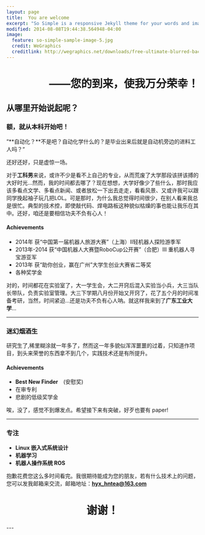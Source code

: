 ```yaml
---
layout: page
title:  You are welcome
excerpt: "So Simple is a responsive Jekyll theme for your words and images."
modified: 2014-08-08T19:44:38.564948-04:00
image:
  feature: so-simple-sample-image-5.jpg
  credit: WeGraphics
  creditlink: http://wegraphics.net/downloads/free-ultimate-blurred-background-pack/
---
```


<h1 style="text-align:right">——您的到来，使我万分荣幸！ </h1>


## 从哪里开始说起呢？

### 额，就从本科开始吧！

”**自动化？**不是吧？自动化学什么的？是毕业出来后就是自动机旁边的进料工人吗？“

还好还好，只是虚惊一场。

对于**工科男**来说，或许不少是看不上自己的专业，从而荒废了大学那段该拼该搏的大好时光...然而，我的时间都去哪了？现在想想，大学好像少了些什么，那时我应该多看点文学、多看点新闻、或者放松一下出去走走，看看风景、又或许我可以跟同学挽起袖子玩几把LOL。可是那时，为什么我总觉得时间很少，在别人看来我总是很忙。典型的技术控，即使敲代码、焊电路板这种貌似枯燥的事也能让我乐在其中。还好，咱还是要相信功夫不负有心人！

#### Achievements
- 2014年 获“中国第一届机器人旅游大赛”（上海）II轻机器人探险游季军<br>
- 2013年-2014 获“中国机器人大赛暨RoboCup公开赛”（合肥）Ⅲ 重机器人寻宝游亚军<br>
- 2013年 获“助你创业，赢在广州”大学生创业大赛省二等奖<br>
- 各种奖学金<br>

对的，时间都花在实验室了，大一学生会，大二开窍后混入实验当小兵，大三当队长带队，负责实验室管理。大三下学期八月份开始又开窍了，花了五个月的时间准备考研，当然，时间紧迫...还是功夫不负有心人呐。就这样我来到了**广东工业大学**...

--------

### 迷幻烟酒生

研究生了,稀里糊涂就一年多了，然而这一年多貌似浑浑噩噩的过着，只知道作项目，到头来荣誉的东西拿不到几个，实践技术还是有所提升。

#### Achievements<br>

- **Best New Finder**　(安慰奖)<br>
- 在审专利<br>
- 悲剧的低级奖学金

唉，没了，感觉不到爆发点。希望接下来有突破，好歹也要有 paper!

---

### 专注
- **Linux 嵌入式系统设计**
- **机器学习**
- **机器人操作系统 ROS**

抱歉花费您这么多时间看完。我很期待能成为您的朋友，若有什么技术上的问题，您可以发我邮箱来交流，邮箱地址：**hyx_hntea@163.com**

<h1 style="text-align:center">谢谢！ </h1>
---
